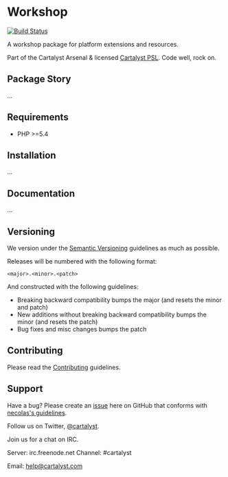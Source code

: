 # Workshop

[![Build Status](http://ci.cartalyst.com/build-status/svg/21)](http://ci.cartalyst.com/build-status/view/21)

A workshop package for platform extensions and resources.

Part of the Cartalyst Arsenal & licensed [Cartalyst PSL](license.txt). Code well, rock on.

## Package Story

...

## Requirements

- PHP >=5.4

## Installation

...

## Documentation

...

## Versioning

We version under the [Semantic Versioning](http://semver.org/) guidelines as much as possible.

Releases will be numbered with the following format:

`<major>.<minor>.<patch>`

And constructed with the following guidelines:

* Breaking backward compatibility bumps the major (and resets the minor and patch)
* New additions without breaking backward compatibility bumps the minor (and resets the patch)
* Bug fixes and misc changes bumps the patch

## Contributing

Please read the [Contributing](contributing.md) guidelines.

## Support

Have a bug? Please create an [issue](https://github.com/cartalyst/workshop/issues) here on GitHub that conforms with [necolas's guidelines](https://github.com/necolas/issue-guidelines).

Follow us on Twitter, [@cartalyst](http://twitter.com/cartalyst).

Join us for a chat on IRC.

Server: irc.freenode.net
Channel: #cartalyst

Email: help@cartalyst.com
